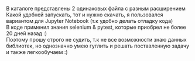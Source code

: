В каталоге представлены 2 одинаковых файла с разным расширением
<br>Какой удобней запускать, тот и нужно скачать, я пользовался вариантом для Jupyter Notebook (т.к удобно делать отладку кода)
<br>В коде применил знания selenium & pytest, которые приобрел не более 20 дней назад :) 
<br>Поэтому прошу строго не судить, т.к не все возможности знаю данных библиотек, но однозначно умею гуглить и решать поставленную задачу и также легкообучаем :)
